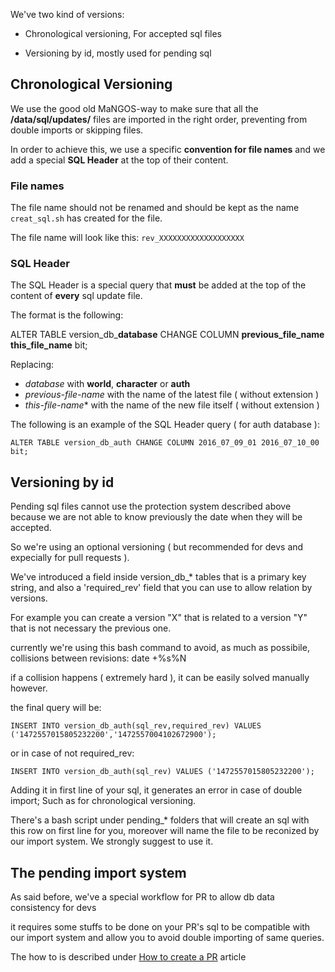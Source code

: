 We've two kind of versions:

- Chronological versioning, For accepted sql files

- Versioning by id, mostly used for pending sql

## Chronological Versioning

We use the good old MaNGOS-way to make sure that all the **/data/sql/updates/** files are imported in the right order, preventing from double imports or skipping files.

In order to achieve this, we use a specific **convention for file names** and we add a special **SQL Header** at the top of their content.

### File names

The file name should not be renamed and should be kept as the name `creat_sql.sh` has created for the file.

The file name will look like this:
`rev_XXXXXXXXXXXXXXXXXXX`

### SQL Header

The SQL Header is a special query that **must** be added at the top of the content of **every** sql update file.

The format is the following:

ALTER TABLE version_db_**database** CHANGE COLUMN  **previous_file_name**  **this_file_name**  bit;

Replacing:
- *database* with **world**, **character** or **auth**
- *previous-file-name* with the name of the latest file ( without extension )
- *this-file-name** with the name of the new file itself ( without extension )

The following is an example of the SQL Header query ( for auth database ):

`ALTER TABLE version_db_auth CHANGE COLUMN 2016_07_09_01 2016_07_10_00 bit;`

## Versioning by id

Pending sql files cannot use the protection system described above because we are not able to know previously the date when they will be accepted. 

So we're using an optional versioning ( but recommended for devs and expecially for pull requests ).

We've  introduced a field inside version_db_* tables that is a primary key string, and also a 'required_rev' field that you can use to allow relation by versions. 

For example you can create a version "X" that is related to a version "Y" that is not necessary the previous one.

currently we're using this bash command to avoid, as much as possibile, collisions between revisions: date +%s%N

if a collision happens ( extremely hard ), it can be easily solved manually however.

the final query will be:

`INSERT INTO version_db_auth(sql_rev,required_rev) VALUES ('1472557015805232200','1472557004102672900');`

or in case of not required_rev:

`INSERT INTO version_db_auth(sql_rev) VALUES ('1472557015805232200');`

Adding it in first line of your sql, it generates an error in case of double import; Such as for chronological versioning.

There's a bash script under pending_* folders that will create an sql with this row on first line for you, moreover will name the file to be reconized by our import system. We strongly suggest to use it.

## The pending import system

As said before, we've a special workflow for PR to allow db data consistency for devs

it requires some stuffs to be done on your PR's sql to be compatible with our import system and allow you to avoid double importing of same queries.

The how to is described under [How to create a PR](how-to-create-a-pr) article
